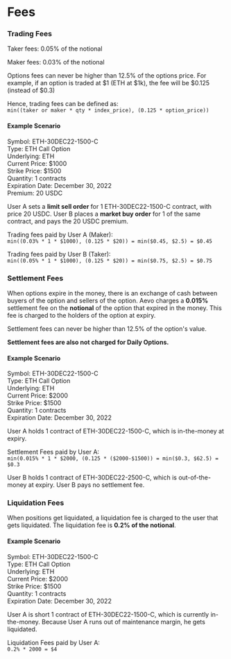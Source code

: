 # Fees

### Trading Fees

Taker fees: 0.05% of the notional

Maker fees: 0.03% of the notional

Options fees can never be higher than 12.5% of the options price. For example, if an option is traded at $1 (ETH at $1k), the fee will be $0.125 (instead of $0.3)

Hence, trading fees can be defined as:\
`min((taker or maker * qty * index_price), (0.125 * option_price))`

#### Example Scenario

Symbol: ETH-30DEC22-1500-C\
Type: ETH Call Option\
Underlying: ETH\
Current Price: $1000\
Strike Price: $1500\
Quantity: 1 contracts\
Expiration Date: December 30, 2022\
Premium: 20 USDC

User A sets a **limit sell order** for 1 ETH-30DEC22-1500-C contract, with price 20 USDC. User B places a **market buy order** for 1 of the same contract, and pays the 20 USDC premium.

Trading fees paid by User A (Maker):\
`min((0.03% * 1 * $1000), (0.125 * $20)) = min($0.45, $2.5) = $0.45`

Trading fees paid by User B (Taker):\
`min((0.05% * 1 * $1000), (0.125 * $20)) = min($0.75, $2.5) = $0.75`

### Settlement Fees

When options expire in the money, there is an exchange of cash between buyers of the option and sellers of the option. Aevo charges a **0.015%** settlement fee on the **notional** of the option that expired in the money. This fee is charged to the holders of the option at expiry.

Settlement fees can never be higher than 12.5% of the option's value.

**Settlement fees are also not charged for Daily Options.**

#### Example Scenario

Symbol: ETH-30DEC22-1500-C\
Type: ETH Call Option\
Underlying: ETH\
Current Price: $2000\
Strike Price: $1500\
Quantity: 1 contracts\
Expiration Date: December 30, 2022

User A holds 1 contract of ETH-30DEC22-1500-C, which is in-the-money at expiry.

Settlement Fees paid by User A:\
`min(0.015% * 1 * $2000, (0.125 * ($2000-$1500)) = min($0.3, $62.5) = $0.3`

User B holds 1 contract of ETH-30DEC22-2500-C, which is out-of-the-money at expiry. User B pays no settlement fee.

### Liquidation Fees

When positions get liquidated, a liquidation fee is charged to the user that gets liquidated. The liquidation fee is **0.2% of the notional**.

#### Example Scenario

Symbol: ETH-30DEC22-1500-C\
Type: ETH Call Option\
Underlying: ETH\
Current Price: $2000\
Strike Price: $1500\
Quantity: 1 contracts\
Expiration Date: December 30, 2022

User A is short 1 contract of ETH-30DEC22-1500-C, which is currently in-the-money. Because User A runs out of maintenance margin, he gets liquidated.

Liquidation Fees paid by User A:\
`0.2% * 2000 = $4`
